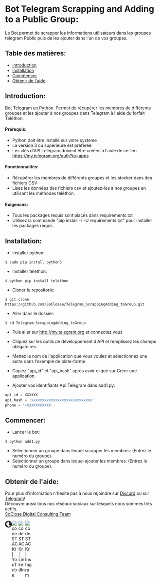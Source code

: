 # Bot Telegram Scrapping and Adding to a Public Group:
Le Bot permet de scrapper les informations utilisateurs dans les groupes telegram Public puis de les ajouter dans l'un de vos groupes.

## Table des matières:
* [Introduction]
* [Installation]
* [Commencer]
* [Obtenir de l'aide]

## Introduction:
Bot Telegram en Python. Permet de récupérer les membres de différents groupes et les ajouter à nos groupes dans Telegram à l'aide du forfait Téléthon.
#### Prérequis:
* Python doit être installé sur votre système
* La version 3 ou supérieure est préférée
* Les clés d'API Telegram doivent être créées à l'aide de ce lien https://my.telegram.org/auth?to=apps
#### Fonctionnalités:
* Récupérer les membres de différents groupes et les stocker dans des fichiers CSV
* Lisez les données des fichiers csv et ajoutez-les à nos groupes en utilisant les méthodes téléthon.
#### Exigences:
* Tous les packages requis sont placés dans requirements.txt
* Utilisez la commande "pip install -r -U requirements.txt" pour installer les packages requis.

## Installation:
* Installer python: 
```
$ sudo pip install python3
``` 

* Installer telethon: 
```
$ python pip install telethon
``` 

* Cloner le repositorie: 
```
$ git clone https://github.com/SoClosee/Telegram_ScrappingAdding_toGroup.git
``` 

* Aller dans le dossier:
```
$ cd Telegram_ScrappingAdding_toGroup
```

* Puis aller sur http://my.telegram.org et connectez vous
* Cliquez sur les outils de développement d'API et remplissez les champs obligatoires.
* Mettez le nom de l'application que vous voulez et sélectionnez une autre dans l'exemple de plate-forme 
* Copiez "api_id" et "api_hash" après avoir cliqué sur Créer une application. 

* Ajouter vos identifiants Api Telegram dans add1.py:
```python
api_id = XXXXXX
api_hash = 'xxxxxxxxxxxxxxxxxxxxxxxxxxxx'
phone = '+XXXXXXXXXXX'
```

## Commencer:
* Lancer le bot:
```
$ python add1.py
```

* Selectionner un groupe dans lequel scrapper les membres: (Entrez le numéro du groupe).
* Selectionner un groupe dans lequel ajouter les membres: (Entrez le numéro du groupe).


## Obtenir de l'aide:
Pour plus d'information n'hesite pas à nous rejoindre sur [Discord] ou sur [Telegram]!  
Découvre aussi tous nos réseaux sociaux sur lesquels nous sommes très actifs. 
<br>
[SoClose Digital Consulting Team]
<br>

[<img align="left" alt="codeSTACKr.com" width="22px" src="https://raw.githubusercontent.com/iconic/open-iconic/master/svg/globe.svg" />][website]
[<img align="left" alt="codeSTACKr | YouTube" width="22px" src="https://cdn.jsdelivr.net/npm/simple-icons@v3/icons/youtube.svg" />][youtube]
[<img align="left" alt="codeSTACKr | LinkedIn" width="22px" src="https://cdn.jsdelivr.net/npm/simple-icons@v3/icons/linkedin.svg" />][linkedin]
[<img align="left" alt="codeSTACKr | Instagram" width="22px" src="https://cdn.jsdelivr.net/npm/simple-icons@v3/icons/instagram.svg" />][instagram]

[website]: https://soclose.co
[youtube]: https://youtube.com/soclosetv
[instagram]: https://instagram.com/socloseagency
[linkedin]: https://linkedin.com/in/soclose
[introduction]: https://github.com/SoClosee/Telegram_ScrappingAdding_toGroup#introduction
[installation]: https://github.com/SoClosee/Telegram_ScrappingAdding_toGroup#installation
[Commencer]: https://github.com/SoClosee/Telegram_ScrappingAdding_toGroup#commencer
[Obtenir de l'aide]: https://github.com/SoClosee/Telegram_ScrappingAdding_toGroup#obtenir-de-laide 
[Discord]: https://discord.gg/nmFv2U3yHK
[Telegram]: https://t.me/soclosetv
[SoClose Digital Consulting Team]: https://soclose.co